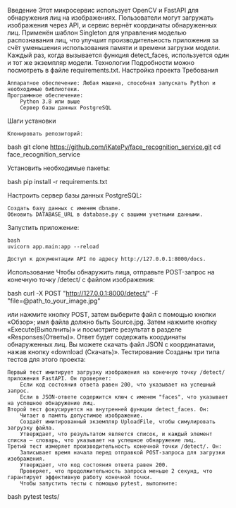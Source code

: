 Введение
Этот микросервис использует OpenCV и FastAPI для обнаружения лиц на изображениях. Пользователи могут загружать изображения через API, и сервис вернёт координаты обнаруженных лиц.
Применён шаблон Singleton для управления моделью распознавания лиц, что улучшит производительность приложения за счёт уменьшения использования памяти и времени загрузки модели. Каждый раз, когда вызывается функция detect_faces, используется один и тот же экземпляр модели.
Технологии
Подробности можно посмотреть в файле requirements.txt.
Настройка проекта
Требования

    Аппаратное обеспечение: Любая машина, способная запускать Python и необходимые библиотеки.
    Программное обеспечение:
        Python 3.8 или выше
        Сервер базы данных PostgreSQL

Шаги установки

    Клонировать репозиторий:

bash
git clone https://github.com/iKatePy/face_recognition_service.git
cd face_recognition_service

Установить необходимые пакеты:

bash
pip install -r requirements.txt

Настроить сервер базы данных PostgreSQL:

    Создать базу данных с именем dbname.
    Обновить DATABASE_URL в database.py с вашими учетными данными.

Запустить приложение:

    bash
    uvicorn app.main:app --reload

    Доступ к документации API по адресу http://127.0.0.1:8000/docs.

Использование
Чтобы обнаружить лица, отправьте POST-запрос на конечную точку /detect/ с файлом изображения:

bash
curl -X POST "http://127.0.0.1:8000/detect/" -F "file=@path_to_your_image.jpg"

или нажмите кнопку POST, затем выберите файл с помощью кнопки «Обзор»; имя файла должно быть Source.jpg. Затем нажмите кнопку «Execute(Выполнить)» и посмотрите результат в разделе «Responses(Ответы)». Ответ будет содержать координаты обнаруженных лиц. Вы можете скачать файл JSON с координатами, нажав кнопку «download (Скачать)».
Тестирование
Созданы три типа тестов для этого проекта:

    Первый тест имитирует загрузку изображения на конечную точку /detect/ приложения FastAPI. Он проверяет:
        Если код состояния ответа равен 200, что указывает на успешный запрос.
        Если в JSON-ответе содержится ключ с именем "faces", что указывает на успешное обнаружение лиц.
    Второй тест фокусируется на внутренней функции detect_faces. Он:
        Читает в память допустимое изображение.
        Создаёт имитированный экземпляр UploadFile, чтобы симулировать загрузку файла.
        Утверждает, что результатом является список, и каждый элемент списка — словарь, что указывает на успешное обнаружение лиц.
    Третий тест измеряет производительность конечной точки /detect/. Он:
        Записывает время начала перед отправкой POST-запроса для загрузки изображения.
        Утверждает, что код состояния ответа равен 200.
        Проверяет, что продолжительность запроса меньше 2 секунд, что гарантирует эффективную работу конечной точки.
        Чтобы запустить тесты с помощью pytest, выполните:

bash
pytest tests/
